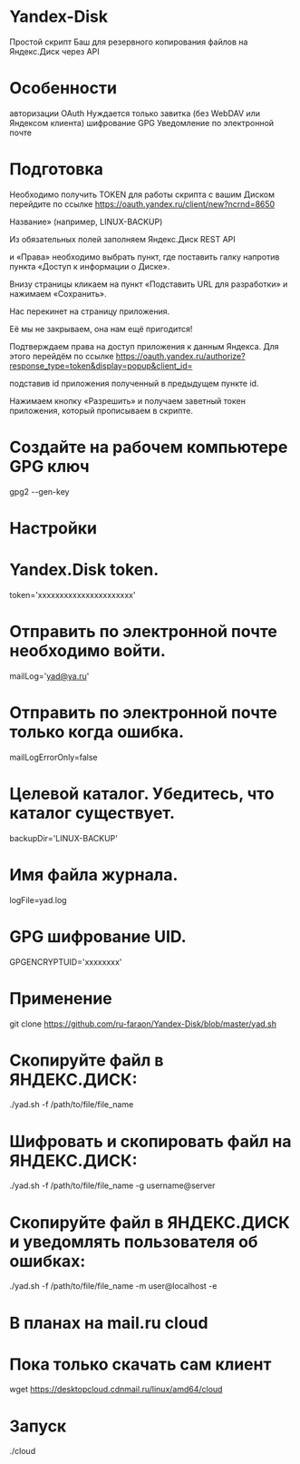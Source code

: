# Yandex-Disk
Простой скрипт Баш для резервного копирования файлов на Яндекс.Диск через API

# Особенности
авторизации OAuth
Нуждается только завитка (без WebDAV или Яндексом клиента)
шифрование GPG
Уведомление по электронной почте

# Подготовка
Необходимо получить TOKEN для работы скрипта с вашим Диском перейдите по ссылке
https://oauth.yandex.ru/client/new?ncrnd=8650

Название» (например, LINUX-BACKUP)

Из обязательных полей заполняем  Яндекс.Диск REST API

и «Права» необходимо выбрать пункт, где поставить галку напротив пункта «Доступ к информации о Диске».

Внизу страницы кликаем на пункт «Подставить URL для разработки» и нажимаем «Сохранить».

Нас перекинет на страницу приложения.

Её мы не закрываем, она нам ещё пригодится!

Подтверждаем права на доступ приложения к данным Яндекса. Для этого перейдём по ссылке
https://oauth.yandex.ru/authorize?response_type=token&display=popup&client_id=

подставив id приложения полученный в предыдущем пункте id.

Нажимаем кнопку «Разрешить» и получаем заветный токен приложения, который прописываем в скрипте.

# Создайте на рабочем компьютере GPG ключ
gpg2 --gen-key

# Настройки

# Yandex.Disk token.
token='xxxxxxxxxxxxxxxxxxxxxx'

# Отправить по электронной почте необходимо войти.
mailLog='yad@ya.ru'

# Отправить по электронной почте только когда ошибка.
mailLogErrorOnly=false

# Целевой каталог. Убедитесь, что каталог существует.
backupDir='LINUX-BACKUP'

# Имя файла журнала.
logFile=yad.log

# GPG шифрование UID.
GPGENCRYPTUID='xxxxxxxx'

# Применение
git clone https://github.com/ru-faraon/Yandex-Disk/blob/master/yad.sh

# Скопируйте файл в ЯНДЕКС.ДИСК:
./yad.sh -f /path/to/file/file_name

# Шифровать и скопировать файл на ЯНДЕКС.ДИСК:
./yad.sh -f /path/to/file/file_name -g username@server

# Скопируйте файл в ЯНДЕКС.ДИСК и уведомлять пользователя об ошибках:
./yad.sh -f /path/to/file/file_name -m user@localhost -e

# В планах на mail.ru cloud
# Пока только скачать сам клиент
wget https://desktopcloud.cdnmail.ru/linux/amd64/cloud
# Запуск
./cloud
